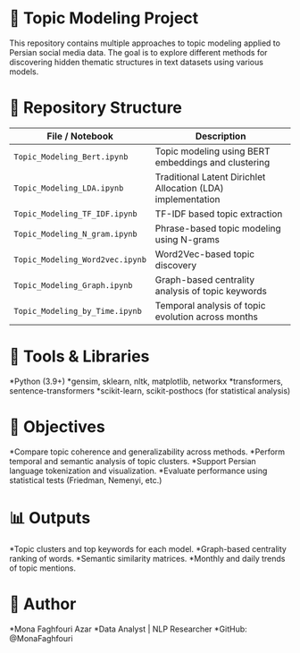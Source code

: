 # 🧠 Topic Modeling Project
This repository contains multiple approaches to topic modeling applied to Persian social media data. The goal is to explore different methods for discovering hidden thematic structures in text datasets using various models.
# 📁 Repository Structure
| File / Notebook                 | Description                                                                   |
| ------------------------------- | ----------------------------------------------------------------------------- |
| `Topic_Modeling_Bert.ipynb`     | Topic modeling using BERT embeddings and clustering                           |
| `Topic_Modeling_LDA.ipynb`      | Traditional Latent Dirichlet Allocation (LDA) implementation                  |
| `Topic_Modeling_TF_IDF.ipynb`   | TF-IDF based topic extraction                                                 |
| `Topic_Modeling_N_gram.ipynb`   | Phrase-based topic modeling using N-grams                                     |
| `Topic_Modeling_Word2vec.ipynb` | Word2Vec-based topic discovery                                                |
| `Topic_Modeling_Graph.ipynb`    | Graph-based centrality analysis of topic keywords                             |
| `Topic_Modeling_by_Time.ipynb`  | Temporal analysis of topic evolution across months                            |
# 🔧 Tools & Libraries
*Python (3.9+)
*gensim, sklearn, nltk, matplotlib, networkx
*transformers, sentence-transformers
*scikit-learn, scikit-posthocs (for statistical analysis)
# 🎯 Objectives
*Compare topic coherence and generalizability across methods.
*Perform temporal and semantic analysis of topic clusters.
*Support Persian language tokenization and visualization.
*Evaluate performance using statistical tests (Friedman, Nemenyi, etc.)
# 📊 Outputs
*Topic clusters and top keywords for each model.
*Graph-based centrality ranking of words.
*Semantic similarity matrices.
*Monthly and daily trends of topic mentions.
# 📌 Author
*Mona Faghfouri Azar
*Data Analyst | NLP Researcher
*GitHub: @MonaFaghfouri
